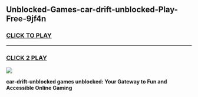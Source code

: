 
## Unblocked-Games-car-drift-unblocked-Play-Free-9jf4n
<h3>
<a href="https://premium76.site?title=car-drift-unblocked&ref=12A">CLICK TO PLAY</a></h3>
<hr>

<h3>
<a href="https://premium76.site?title=car-drift-unblocked&ref=12A">CLICK 2 PLAY</a>
  
</h3>

<a href="https://premium76.site?title=car-drift-unblocked&ref=12A"><img src="https://clearcache.store/games.png"></a>


**car-drift-unblocked games unblocked: Your Gateway to Fun and Accessible Online Gaming**
